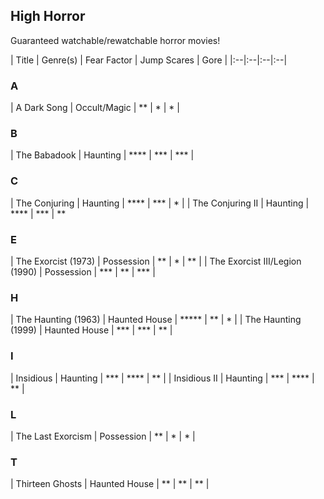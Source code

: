 ## High Horror
Guaranteed watchable/rewatchable horror movies!

| Title | Genre(s) | Fear Factor | Jump Scares | Gore |
|:--|:--|:--|:--|

### A
| A Dark Song | Occult/Magic | ** | * | * |

### B
| The Babadook | Haunting | **** | *** | *** |

### C
| The Conjuring | Haunting | **** | *** | * |
| The Conjuring II | Haunting | **** | *** | **

### E
| The Exorcist (1973) | Possession | ** | * | ** |
| The Exorcist III/Legion (1990) | Possession | *** | ** | *** |

### H
| The Haunting (1963) | Haunted House | ***** | ** | * |
| The Haunting (1999) | Haunted House | *** | *** | ** |

### I
| Insidious | Haunting | *** | **** | ** |
| Insidious II | Haunting | *** | **** | ** |

### L
| The Last Exorcism | Possession | ** | * | * |

### T
| Thirteen Ghosts | Haunted House | ** | ** | ** |
